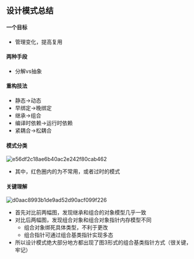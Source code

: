 ## 设计模式总结

#### 一个目标

- 管理变化，提高复用

#### 两种手段

- 分解vs抽象

#### 重构技法

- 静态->动态
- 早绑定->晚绑定
- 继承->组合
- 编译时依赖->运行时依赖
- 紧耦合->松耦合

#### 模式分类

![e56df2c18ae6b40ac2e242f80cab462](https://user-images.githubusercontent.com/106053649/177005077-cc94435d-2cac-4a25-b77c-7461a3ac8f07.png)

- 其中，红色圈内的为不常用，或者过时的模式

#### 关键理解

![d0aac8993b1de9ad52d90acf099f226](https://user-images.githubusercontent.com/106053649/177005046-dc6235e2-c444-4f7c-9598-43ced5fff85c.png)

- 首先对比前两幅图，发现继承和组合的对象模型几乎一致
- 对比后两幅图，发现组合对象和组合对象指针内存模型不同
  - 组合对象绑死具体类型，不利于更改
  - 组合指针可通过组合基类指针实现多态
- 所以设计模式绝大部分地方都出现了图3形式的组合基类指针方式（很关键，牢记）
